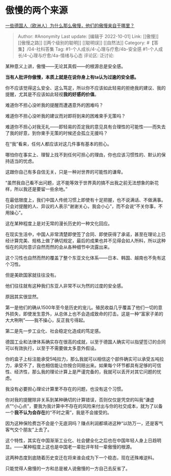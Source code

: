 # 傲慢的两个来源
[一些德国人（欧洲人）为什么那么傲慢，他们的傲慢来自于哪里？](https://www.zhihu.com/question/54636182/answer/2695846405)

> Author: #Anonymity
> Last update: [编辑于 2022-10-01]
> Link: [[傲慢]] [[傲慢之路]] [[两个级别的聪明]] [[聪明误]] [[自然法]]
> Category: #【答集】/04-社科答集
> Tag: #1-个人成长/4-心理与疗愈/4b-安全感 #1-个人成长/4-心理与疗愈/4a-情绪与心态 
> 评论区:
> 泛讨论:

某种意义上讲，傲慢——无论其真假——的根源总是安全感。

**当有人批评你傲慢，本质上就是在说你身上有ta认为过逾的安全感。**

你不应该觉得这么安全、这么笃定，所以你不应该如此轻易的拒绝我的建议、我的提醒，尤其是不应该如此轻视**我的好感的价值**。

难道你不担心没听我的提醒而遭遇意外的困难吗？

难道你不担心没听我的建议而对即将到来的困难束手无策吗？

难道你不担心对我无礼——即轻易的否定我的意见具有合理性的可能性——而失去了我的好意，到你束手无策的时候还会孤立无援吗？

在“我”看来，任何人都应该对这几件事有基本的担心。

哪怕你在事实上、理智上找不到任何可担心的理由，你也应该习惯性的、默认的保持适当的忧虑。

这跟你自己有多自信无关，只是一种对世界的可能性的谦卑。

“虽然我自己看不出问题，这不能等效于世界真的搞不出我之前无法想象的新花样，所以我还是要留一些余地。”

在最低限度上，我们中国人传统习惯上即使有十足把握，也不说满话、不做满事。只会对提醒的人、异议的人表示“谢谢关心，我会小心”，而不会说“不关你事，不用操心”。

这在某种程度上是对无常的漫长历史的一种文化回应。

在现实生活中，中国人非常清楚即使签了合同、即使获得了承诺，甚至在理论上已经计算完美、规格上做了确切规定，最后的成果也并不见得会如人所料，所以这种恒在的风险意识自然而然的会从各种细节中流露出来。

这个习性也自然而然的覆盖了整个东亚文化体系——日本、韩国、越南也不免有这个习性。

但是美欧国家就往往没有。

他们往往就有这种我们东亚人非常不以为然的过度的安全感。

原因其实很显然。

第一是他们的确从1500年至今是历史的宠儿。殖民收益几乎覆盖了他们一切的意外损失，即使发生意外，从总体上也不会造成致命的打击。这是一种“富家子弟的大大咧咧”——我不操心，反正我亏得起。

第二是先一步工业化、社会稳定化造成的笃定感。

德国工业和法律体系确实存在很高的成就，以至于德国人确实可以指望签订的合同可以有效执行，以至于不需要做太多意外假设。

你的盒子上标注能承受5吨拉力，那么我就可以相信这个部件确实可以承受五吨拉力，承受不了，我也相信能让你按合同赔出来。如果每个环节都具有足够的可信性、经济性，那么我的理论计算上是严谨完备的，我就可以丢开对其它问题的忧虑。

我没有必要担心理论计算里不存在的问题，也没有这个习惯。

你对我的提醒除非关系到某种确切的计算错误，否则仅仅是凭空的叫我“谦虚点”“小心点”，要我为我计算中不存在的风险来付出与你的社交成本，就为了以备一个**我不认为会存在**的“不时之需”，我是不会接受的。

因为这种保险费岂不会是个无底洞吗？赚点利润都填进这种“以防万一，还是客气客气交个朋友”上去了。

这个特性，其实在中国渐渐工业化、社会健全化之后也在中国年轻人身上日趋明显。——某种程度上这也是中国老一辈批评年轻一辈傲慢的根源。

这两种态度到底随着历史变迁在将来谁会成为下一个稳态，现在还殊难逆料。

只能觉得人傲慢的一方和总是被人说傲慢的一方自己去反省了。
